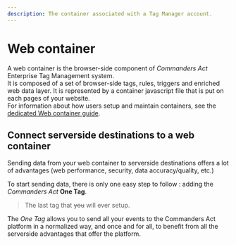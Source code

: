 ```yaml
---
description: The container associated with a Tag Manager account.
---
```


# Web container

A web container is the browser-side component of _Commanders Act_ Enterprise Tag Management system.\
It is composed of a set of browser-side tags, rules, triggers and enriched web data layer. It is represented by a container javascript file that is put on each pages of your website.\
For information about how users setup and maintain containers, see the [dedicated Web container guide](https://community.commandersact.com/web-container/).

## Connect serverside destinations to a web container <a href="#onetag" id="onetag"></a>

Sending data from your web container to serverside destinations offers a lot of advantages (web performance, security, data accuracy/quality, etc.)

To start sending data, there is only one easy step to follow : adding the _Commanders Act_ **One Tag**.

> The last tag that ~~you~~ will ever setup.

The _One Tag_ allows you to send all your events to the Commanders Act platform in a normalized way, and once and for all, to benefit from all the serverside advantages that offer the platform.

##
